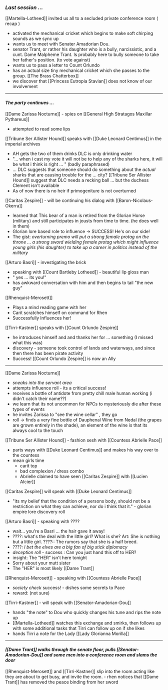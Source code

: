 
### _Last session ..._

 [[Martella-Lotheed]] invited us all to a secluded private conference room ( recap )
- activated the mechanical cricket which begins to make soft chirping sounds as we sync up
- wants us to meet with Senater Amadorian Dou.
- senator Trant, or rather his daughter who is a bully, narcissistic, and a cunt.  Dame Malpheme Trant.  Is probably here to bully someone to take her father's position. (to vote against)
- wants us to pass a letter to Count Orlundo
- has an actual size tiny mechanical cricket which she passes to the group. [[The Brass Chatterbox]]
- we discover that [[Princess Eutropia Stavian]] does not know of our involvement
___

#### _The party continues ..._

[[Dame Zarissa Nocturne]] - spies on [[General High Stratagos Maxillar Pythareus]]
- attempted to read some lips

[[Tribune Ser Allister Hound]] speaks with [[Duke Leonard Centimus]] in the imperial archives
- AH gets the two of them drinks DLC is only drinking water
- "... when i cast my vote it will not be to help any of the sharks here, it will be what i think is right ... " (badly paraphrased)
- ... DLC suggests that someone should do something about the _actual_ sharks that are causing trouble for the ... city?  [[Tribune Ser Allister Hound]] suggest that DLC needs a recking ball ... but the duchess Clement isn't available
- As of now there is no heir if primogeniture is not overturned

[[Caritas Zespire]] - will be continuing his dialog with [[Baron-Nicolaus-Okerra]]
- learned that This bear of a man is retired from the Glorian Horse (military) and still participates in jousts from time to time. (he does well in them)
- Glorian lore based role to influence ->  SUCCESS! He's on our side!
- The gist:  _overturning premo will put a strong female protag on the throne ... a strong sword wielding female protag which might influence young girls (his daughter) to take up a career in politics instead of the military_

[[Arturo Basri]]  - investigating the brick
- speaking with [[Count Bartleby Lotheed]] - beautiful lip gloss man
- " yes ... its you!"
- has awkward conversation with him and then begins to tail "the new guy"

[[Rhenquist-Merosett]] 
- Plays a mind reading game with her
- Carit scratches himself on command for Rhen
- Successfully Influences her! 

[[Tirri-Kastner]] speaks with [[Count Orlundo Zespire]]
- he introduces himself and and thanks her for ... something (I missed what this was)
- discovery -  someone took control of lands and waterways, and since then there has been pirate activity
- Success!  [[Count Orlundo Zespire]] is now an Ally
  
___

[[Dame Zarissa Nocturne]] 
- _sneaks into the servant area_
- attempts influence roll - its a critical success!
- receives a bottle of antidote from pretty chill male human working  (i didn't catch their name??)
- we learn that its not uncommon for NPCs to mysteriously die after these types of events
- he invites Zarissa to "see the wine cellar" , they go
- roll -> finds a very fine bottle of Dauphenal Wine from Nedal (the grapes are grown entirely in the shade), an element of the wine is that its always cool to the touch

[[Tribune Ser Allister Hound]] - fashion sesh with [[Countess Abrielle Pace]]
- parts ways with [[Duke Leonard Centimus]] and makes his way over to the countess
- mean girls time
	- carit top
	- bad complexion / dress combo
	- Abrielle claimed to have seen [[Caritas Zespire]] with [[Lucien Alcier]]

[[Caritas Zespire]] will speak with [[Duke Leonard Centimus]]
- "its my belief that the condition of a persons body, should not be a restriction on what they can achieve, nor do i think that it." - glorian empire lore discovery roll 
 
[[Arturo Basri]] -  speaking with ????
- wait... you're a Basri ... the hair gave it away!
- ????: what's the deal with the little girl?  What is she?  Art:  She is nothing but a little girl.  ????:: The rumors say that she is a half breed.
- ????: _I bet the elves are a big fan of big stick diplomacy_
- _deception roll_  - success :  Can you just hand this off to HER?
- insight:  The "HER" isn't here tonight
- Sorry about your mutt sister
- The "HER" is most likely [[Dame Trant]]

[[Rhenquist-Merosett]] - speaking with [[Countess Abrielle Pace]]
- _society check_ success!  - dishes some secrets to Pace
- reward:  (not sure)

[[Tirri-Kastner]] - will speak with [[Senator-Amadorian-Dou]]
- hands "the note" to Dou who quickly changes his tune and rips the note up
- [[Martella-Lotheed]] watches this exchange and smirks, then follows up with some additional tasks that Tirri can follow up on if she likes
- hands Tirri a note for the Lady [[Lady Glorianna Morilla]]

___

#### _[[Dame Trant]] walks through the senate floor, pulls [[Senator-Amadorian-Dou]] and some men into a conference room and slams the door_

[[Rhenquist-Merosett]] and [[Tirri-Kastner]] slip into the room acting like they are about to get busy, and invite the room.
	- rhen notices that [[Dame Trant]] has removed the peace binding from her sword








